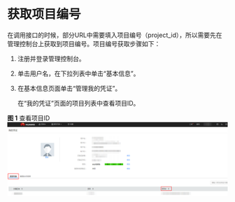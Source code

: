 # 获取项目编号<a name="ZH-CN_TOPIC_0113512869"></a>

在调用接口的时候，部分URL中需要填入项目编号（project\_id），所以需要先在管理控制台上获取到项目编号。项目编号获取步骤如下：

1.  注册并登录管理控制台。
2.  单击用户名，在下拉列表中单击“基本信息”。
3.  在基本信息页面单击“管理我的凭证”。

    在“我的凭证”页面的项目列表中查看项目ID。


**图 1**  查看项目ID<a name="fig48412424201120"></a>  
![](figures/查看项目ID.png "查看项目ID")

